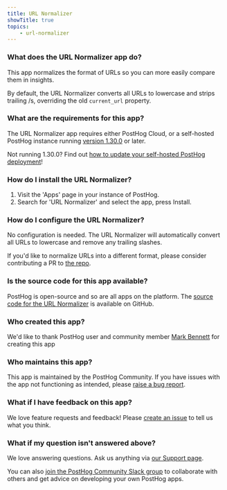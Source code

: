 ```yaml
---
title: URL Normalizer
showTitle: true
topics:
    - url-normalizer
---
```


### What does the URL Normalizer app do?

This app normalizes the format of URLs so you can more easily compare them in insights.

By default, the URL Normalizer converts all URLs to lowercase and strips trailing /s, overriding the old `current_url` property.

### What are the requirements for this app?

The URL Normalizer app requires either PostHog Cloud, or a self-hosted PostHog instance running [version 1.30.0](https://posthog.com/blog/the-posthog-array-1-30-0) or later.

Not running 1.30.0? Find out [how to update your self-hosted PostHog deployment](https://posthog.com/docs/self-host/configure/upgrading-posthog)!

### How do I install the URL Normalizer?

1. Visit the 'Apps' page in your instance of PostHog.
2. Search for 'URL Normalizer' and select the app, press Install.

### How do I configure the URL Normalizer?

No configuration is needed. The URL Normalizer will automatically convert all URLs to lowercase and remove any trailing slashes.

If you'd like to normalize URLs into a different format, please consider contributing a PR to [the repo](https://github.com/PostHog/posthog-url-normalizer-plugin).

### Is the source code for this app available?

PostHog is open-source and so are all apps on the platform. The [source code for the URL Normalizer](https://github.com/PostHog/posthog-url-normalizer-plugin) is available on GitHub.

### Who created this app?

We'd like to thank PostHog user and community member [Mark Bennett](https://github.com/MarkBennett) for creating this app

### Who maintains this app?

This app is maintained by the PostHog Community. If you have issues with the app not functioning as intended, please [raise a bug report](https://github.com/PostHog/posthog/issues/new?assignees=&labels=bug&template=bug_report.md).

### What if I have feedback on this app?

We love feature requests and feedback! Please [create an issue](https://github.com/PostHog/posthog/issues/new?assignees=&labels=enhancement%2C+feature&template=feature_request.md) to tell us what you think.

### What if my question isn't answered above?

We love answering questions. Ask us anything via [our Support page](/questions).

You can also [join the PostHog Community Slack group](/slack) to collaborate with others and get advice on developing your own PostHog apps.

